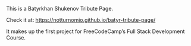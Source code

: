 This is a Batyrkhan Shukenov Tribute Page.

Check it at: https://notturnomio.github.io/batyr-tribute-page/

It makes up the first project for FreeCodeCamp’s Full Stack Development Course.

